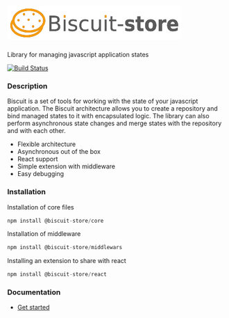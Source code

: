 # [![N|Solid](./assets/biscuit2.png)](https://nodesource.com/products/nsolid)
Library for managing javascript application states

[![Build Status](https://travis-ci.org/joemccann/dillinger.svg?branch=master)](https://travis-ci.org/joemccann/dillinger)

### Description

Biscuit is a set of tools for working with the state of your javascript application. The Biscuit architecture allows you to create a repository and bind managed states to it with encapsulated logic. The library can also perform asynchronous state changes and merge states with the repository and with each other.

- Flexible architecture
- Asynchronous out of the box
- React support
- Simple extension with middleware
- Easy debugging

### Installation

Installation of core files
``` javascript
npm install @biscuit-store/core
```

Installation of middleware
``` javascript
npm install @biscuit-store/middlewars
```

Installing an extension to share with react
``` javascript
npm install @biscuit-store/react
```

### Documentation

- [Get started](https://breakdance.github.io/breakdance/)